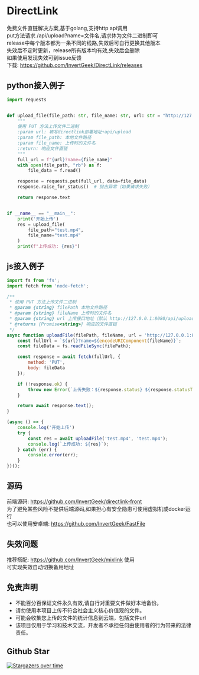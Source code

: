 # DirectLink
免费文件直链解决方案,基于golang,支持http api调用 \
put方法请求 /api/upload?name=文件名,请求体为文件二进制即可 \
release中每个版本都为一条不同的线路,失效后可自行更换其他版本 \
失效后不定时更新，release所有版本均有效,失效后会删除 \
如果使用发现失效可到issue反馈 \
下载: https://github.com/InvertGeek/DirectLink/releases

## python接入例子
```python
import requests


def upload_file(file_path: str, file_name: str, url: str = "http://127.0.0.1:8080/api/upload", ):
    """
    使用 PUT 方法上传文件二进制
    :param url: 填写directlink部署地址+api/upload
    :param file_path: 本地文件路径
    :param file_name: 上传时的文件名
    :return: 响应文件直链
    """
    full_url = f"{url}?name={file_name}"
    with open(file_path, "rb") as f:
        file_data = f.read()

    response = requests.put(full_url, data=file_data)
    response.raise_for_status()  # 抛出异常（如果请求失败）

    return response.text


if __name__ == "__main__":
    print('开始上传')
    res = upload_file(
        file_path="test.mp4",
        file_name="test.mp4"
    )
    print(f"上传成功: {res}")

```

## js接入例子
```javascript
import fs from 'fs';
import fetch from 'node-fetch';

/**
 * 使用 PUT 方法上传文件二进制
 * @param {string} filePath 本地文件路径
 * @param {string} fileName 上传时的文件名
 * @param {string} url 上传接口地址（默认 http://127.0.0.1:8080/api/upload）
 * @returns {Promise<string>} 响应的文件直链
 */
async function uploadFile(filePath, fileName, url = 'http://127.0.0.1:8080/api/upload') {
    const fullUrl = `${url}?name=${encodeURIComponent(fileName)}`;
    const fileData = fs.readFileSync(filePath);

    const response = await fetch(fullUrl, {
        method: 'PUT',
        body: fileData
    });

    if (!response.ok) {
        throw new Error(`上传失败：${response.status} ${response.statusText}`);
    }

    return await response.text();
}

(async () => {
    console.log('开始上传')
    try {
        const res = await uploadFile('test.mp4', 'test.mp4');
        console.log(`上传成功: ${res}`);
    } catch (err) {
        console.error(err);
    }
})();

```

## 源码
前端源码: https://github.com/InvertGeek/directlink-front \
为了避免某些风险不提供后端源码,如果担心有安全隐患可使用虚拟机或docker运行 \
也可以使用安卓端: https://github.com/InvertGeek/FastFile

## 失效问题
推荐搭配: https://github.com/InvertGeek/mixlink 使用 \
可实现失效自动切换备用地址

## 免责声明

+   不能百分百保证文件永久有效,请自行对重要文件做好本地备份。
+   请勿使用本项目上传不符合社会主义核心价值观的文件。
+   可能会收集您上传的文件的统计信息到云端，包括文件url
+   该项目仅用于学习和技术交流，开发者不承担任何由使用者的行为带来的法律责任。

## Github Star

[![Stargazers over time](https://starchart.cc/InvertGeek/directlink.svg?variant=adaptive)](https://starchart.cc/InvertGeek/directlink)
